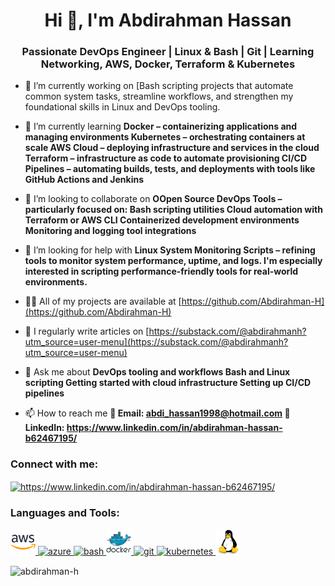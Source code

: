 <h1 align="center">Hi 👋, I'm Abdirahman Hassan</h1>
<h3 align="center">Passionate DevOps Engineer | Linux & Bash | Git | Learning Networking, AWS, Docker, Terraform & Kubernetes</h3>

- 🔭 I’m currently working on [Bash scripting projects that automate common system tasks, streamline workflows, and strengthen my foundational skills in Linux and DevOps tooling.

- 🌱 I’m currently learning **Docker – containerizing applications and managing environments Kubernetes – orchestrating containers at scale AWS Cloud – deploying infrastructure and services in the cloud Terraform – infrastructure as code to automate provisioning CI/CD Pipelines – automating builds, tests, and deployments with tools like GitHub Actions and Jenkins**

- 👯 I’m looking to collaborate on **OOpen Source DevOps Tools – particularly focused on: Bash scripting utilities Cloud automation with Terraform or AWS CLI Containerized development environments Monitoring and logging tool integrations**

- 🤝 I’m looking for help with **Linux System Monitoring Scripts – refining tools to monitor system performance, uptime, and logs. I'm especially interested in scripting performance-friendly tools for real-world environments.**

- 👨‍💻 All of my projects are available at [https://github.com/Abdirahman-H](https://github.com/Abdirahman-H)

- 📝 I regularly write articles on [https://substack.com/@abdirahmanh?utm_source=user-menu](https://substack.com/@abdirahmanh?utm_source=user-menu)

- 💬 Ask me about **DevOps tooling and workflows Bash and Linux scripting Getting started with cloud infrastructure Setting up CI/CD pipelines**

- 📫 How to reach me **📧 Email: abdi_hassan1998@hotmail.com 💼 LinkedIn: https://www.linkedin.com/in/abdirahman-hassan-b62467195/**

<h3 align="left">Connect with me:</h3>
<p align="left">
<a href="https://linkedin.com/in/https://www.linkedin.com/in/abdirahman-hassan-b62467195/" target="blank"><img align="center" src="https://raw.githubusercontent.com/rahuldkjain/github-profile-readme-generator/master/src/images/icons/Social/linked-in-alt.svg" alt="https://www.linkedin.com/in/abdirahman-hassan-b62467195/" height="30" width="40" /></a>
</p>

<h3 align="left">Languages and Tools:</h3>
<p align="left"> <a href="https://aws.amazon.com" target="_blank" rel="noreferrer"> <img src="https://raw.githubusercontent.com/devicons/devicon/master/icons/amazonwebservices/amazonwebservices-original-wordmark.svg" alt="aws" width="40" height="40"/> </a> <a href="https://azure.microsoft.com/en-in/" target="_blank" rel="noreferrer"> <img src="https://www.vectorlogo.zone/logos/microsoft_azure/microsoft_azure-icon.svg" alt="azure" width="40" height="40"/> </a> <a href="https://www.gnu.org/software/bash/" target="_blank" rel="noreferrer"> <img src="https://www.vectorlogo.zone/logos/gnu_bash/gnu_bash-icon.svg" alt="bash" width="40" height="40"/> </a> <a href="https://www.docker.com/" target="_blank" rel="noreferrer"> <img src="https://raw.githubusercontent.com/devicons/devicon/master/icons/docker/docker-original-wordmark.svg" alt="docker" width="40" height="40"/> </a> <a href="https://git-scm.com/" target="_blank" rel="noreferrer"> <img src="https://www.vectorlogo.zone/logos/git-scm/git-scm-icon.svg" alt="git" width="40" height="40"/> </a> <a href="https://kubernetes.io" target="_blank" rel="noreferrer"> <img src="https://www.vectorlogo.zone/logos/kubernetes/kubernetes-icon.svg" alt="kubernetes" width="40" height="40"/> </a> <a href="https://www.linux.org/" target="_blank" rel="noreferrer"> <img src="https://raw.githubusercontent.com/devicons/devicon/master/icons/linux/linux-original.svg" alt="linux" width="40" height="40"/> </a> </p>

<p><img align="center" src="https://github-readme-stats.vercel.app/api/top-langs?username=abdirahman-h&show_icons=true&locale=en&layout=compact" alt="abdirahman-h" /></p>

